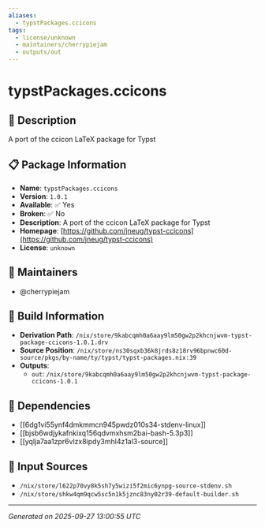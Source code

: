 ```yaml
---
aliases:
  - typstPackages.ccicons
tags:
  - license/unknown
  - maintainers/cherrypiejam
  - outputs/out
---
```


# typstPackages.ccicons

## 📝 Description

A port of the ccicon LaTeX package for Typst

## 📋 Package Information

- **Name**: `typstPackages.ccicons`
- **Version**: `1.0.1`
- **Available**: ✅ Yes
- **Broken**: ✅ No
- **Description**: A port of the ccicon LaTeX package for Typst
- **Homepage**: [https://github.com/jneug/typst-ccicons](https://github.com/jneug/typst-ccicons)
- **License**: `unknown`
## 👥 Maintainers

- @cherrypiejam


## 🔧 Build Information

- **Derivation Path**: `/nix/store/9kabcqmh0a6aay9lm50gw2p2khcnjwvm-typst-package-ccicons-1.0.1.drv`
- **Source Position**: `/nix/store/ns30sqxb36k8jrds8z18rv96bpnwc60d-source/pkgs/by-name/ty/typst/typst-packages.nix:39`
- **Outputs**:
  - `out`:  `/nix/store/9kabcqmh0a6aay9lm50gw2p2khcnjwvm-typst-package-ccicons-1.0.1`

## 🔗 Dependencies

- [[6dg1vi55ynf4dmkmmcn945pwdz010s34-stdenv-linux]]
- [[bjsb6wdjykafnkixq156qdvmxhsm2bai-bash-5.3p3]]
- [[yqlja7aa1zpr6vlzx8ipdy3mhl4z1al3-source]]

## 📁 Input Sources

- `/nix/store/l622p70vy8k5sh7y5wizi5f2mic6ynpg-source-stdenv.sh`
- `/nix/store/shkw4qm9qcw5sc5n1k5jznc83ny02r39-default-builder.sh`

---
*Generated on 2025-09-27 13:00:55 UTC*
